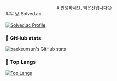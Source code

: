 <div align=center>
# 안녕하세요, 백은선입니다😉
</div>

<div>
### 💻 Solved.ac
   
[![Solved.ac Profile](http://mazassumnida.wtf/api/generate_badge?boj=eunsun5460)](https://solved.ac/eunsun5460/)   
   

### 💪 GitHub stats
   
![baekeunsun's GitHub stats](https://github-readme-stats.vercel.app/api?username=baekeunsun&show_icons=true&theme=dracula)

   
### 📑 Top Langs
   
[![Top Langs](https://github-readme-stats.vercel.app/api/top-langs/?username=baekeunsun&layout=compact)](https://github.com/baekeunsun/github-readme-stats)
</div>
